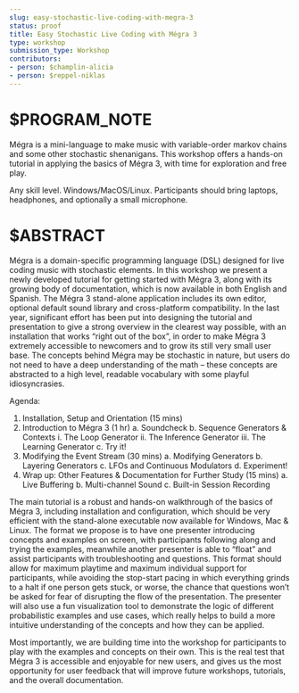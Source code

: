 ```yaml
---
slug: easy-stochastic-live-coding-with-megra-3
status: proof
title: Easy Stochastic Live Coding with Mégra 3
type: workshop
submission_type: Workshop
contributors:
- person: $champlin-alicia
- person: $reppel-niklas
---
```


# $PROGRAM_NOTE

Mégra is a mini-language to make music with variable-order markov chains and
some other stochastic shenanigans. This workshop offers a hands-on tutorial
in applying the basics of Mégra 3, with time for exploration and free play.

Any skill level. Windows/MacOS/Linux. Participants should bring laptops,
headphones, and optionally a small microphone.

# $ABSTRACT

Mégra is a domain-specific programming language (DSL) designed for live
coding music with stochastic elements. In this workshop we present a newly developed tutorial for getting started with Mégra 3, along with its growing body of documentation, which is now available in both English and Spanish. The
Mégra 3 stand-alone application includes its own editor, optional default sound
library and cross-platform compatibility. In the last year, significant effort has
been put into designing the tutorial and presentation to give a strong overview
in the clearest way possible, with an installation that works “right out of the
box”, in order to make Mégra 3 extremely accessible to newcomers and to grow
its still very small user base. The concepts behind Mégra may be stochastic in
nature, but users do not need to have a deep understanding of the math – these
concepts are abstracted to a high level, readable vocabulary with some playful
idiosyncrasies.

Agenda:
1. Installation, Setup and Orientation (15 mins)
2. Introduction to Mégra 3 (1 hr)
  a. Soundcheck
  b. Sequence Generators & Contexts
    i. The Loop Generator
    ii. The Inference Generator
    iii. The Learning Generator
  c. Try it!
4. Modifying the Event Stream (30 mins)
  a. Modifying Generators
  b. Layering Generators
  c. LFOs and Continuous Modulators
  d. Experiment! 
5. Wrap up: Other Features & Documentation for Further Study (15 mins)
  a. Live Buffering
  b. Multi-channel Sound
  c. Built-in Session Recording

The main tutorial is a robust and hands-on walkthrough of the basics of Mégra
3, including installation and configuration, which should be very efficient with
the stand-alone executable now available for Windows, Mac & Linux. The
format we propose is to have one presenter introducing concepts and examples
on screen, with participants following along and trying the examples, meanwhile
another presenter is able to “float” and assist participants with troubleshooting
and questions. This format should allow for maximum playtime and maximum
individual support for participants, while avoiding the stop-start pacing in which
everything grinds to a halt if one person gets stuck, or worse, the chance that
questions won’t be asked for fear of disrupting the flow of the presentation.
The presenter will also use a fun visualization tool to demonstrate the logic of
different probabilistic examples and use cases, which really helps to build a more
intuitive understanding of the concepts and how they can be applied.

Most importantly, we are building time into the workshop for participants to
play with the examples and concepts on their own. This is the real test that 
Mégra 3 is accessible and enjoyable for new users, and gives us the most opportunity 
for user feedback that will improve future workshops, tutorials, and the overall documentation.
